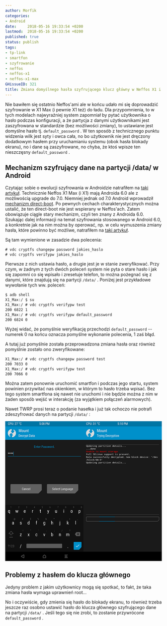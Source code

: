 ```yaml
---
author: Morfik
categories:
- Android
date:     2018-05-16 19:33:54 +0200
lastmod:  2018-05-16 19:33:54 +0200
published: true
status: publish
tags:
- tp-link
- smartfon
- szyfrowanie
- neffos
- neffos-x1
- neffos-x1-max
GHissueID: 321
title: Zmiana domyślnego hasła szyfrującego klucz główny w Neffos X1 i X1 Max
---
```


Nie bawiłem się ostatnio Neffos'ami ale w końcu udało mi się doprowadzić szyfrowanie w X1 Max (i
pewnie X1 też) do ładu. Dla przypomnienia, to w tych modelach najwyraźniej system zapomniał by
pytać użytkownika o hasło podczas konfiguracji, a że partycja z danymi użytkownikami jest
zaszyfrowana w standardzie (bez możliwości zmiany), to ustawiane jest domyślne hasło tj.
`default_password` . W ten sposób z technicznego punktu widzenia wilk jest syty i owca cała,
no bo użytkownik nie jest dręczony dodatkowym hasłem przy uruchamianiu systemu (obok hasła blokady
ekranu), no i dane są zaszyfrowane, no chyba, że ktoś wpisze ten nieszczęsny
`default_password` .

<!--more-->
## Mechanizm szyfrujący dane na partycji /data/ w Android

Czytając sobie o ewolucji szyfrowania w Androidzie natrafiłem na [taki artykuł][1]. Technicznie
Neffos X1 Max (i X1) mają Androida 6.0 ale z możliwością upgrade do 7.0. Niemniej jednak od 7.0
Android wprowadził [mechanizm direct-boot][2]. Po pewnych cechach charakterystycznych można ustalić,
że ten direct-boot nie jest wspierany w Neffos'ach. Zatem obowiązuje ciągle stary mechanizm, czyli
ten znany z Androida 6.0. Szukając dalej informacji na temat szyfrowania stosowanego w Android 6.0,
a konkretnie jak na nim można by operować, np. w celu wymuszenia zmiany hasła, które powinno być
możliwe, natrafiłem na [taki artykuł][3].

Są tam wymienione w zasadzie dwa polecenia:

    # vdc cryptfs changepw password jakies_haslo
    # vdc cryptfs verifypw jakies_haslo

Pierwsze z nich ustawia hasło, a drugie jest je w stanie zweryfikować. Przy czym, w żadnym z tych
dwóch poleceń system nie pyta o stare hasło i jak się zapomni co się wpisało i zresetuje telefon,
to można pożegnać się z danymi, które znajdują się na partycji `/data/` . Poniżej jest przykładowe
wywołanie tych ww. poleceń:

    $ adb shell
    X1_Max:/ $ su
    X1_Max:/ # vdc cryptfs verifypw test
    200 6822 1
    X1_Max:/ # vdc cryptfs verifypw default_password
    200 6824 0

Wyżej widać, że pomyślnie weryfikację przechodzi `default_password` -- numerek 0 na końcu oznacza
pomyślne wykonanie polecenia, 1 zaś błąd.

A tutaj już pomyślnie została przeprowadzona zmiana hasła oraz również pomyślnie zostało ono
zweryfikowane:

    X1_Max:/ # vdc cryptfs changepw password test
    200 7033 0
    X1_Max:/ # vdc cryptfs verifypw test
    200 7066 0

Można zatem ponownie uruchomić smartfon i podczas jego startu, system powinien przywitać nas
okienkiem, w którym to hasło trzeba wpisać. Bez tego system smartfona się nawet nie uruchomi i nie
będzie można z nim w żaden sposób wejść w interakcję (za wyjątkiem połączeń alarmowych).

Nawet TWRP prosi teraz o podanie hasełka i już tak ochoczo nie potrafi zdeszyfrować danych na
partycji `/data/` :

![](/img/2018/05/twrp.png#big)

## Problemy z hasłem do klucza głównego

Jedyny problem z jakim użytkownicy mogą się spotkać, to fakt, że taka zmiana hasła wymaga uprawnień
root...

No i oczywiście, gdy zmienia się hasło do blokady ekranu, to również trzeba jeszcze raz osobno
ustawić hasło do klucza głównego szyfrującego dane na partycji `/data/` . Jeśli tego się nie zrobi,
to zostanie przywrócone `default_password` .


[1]: https://yourtechexplained.com/2016/12/08/explained-android-nougat-file-based-encryption/
[2]: https://developer.android.com/training/articles/direct-boot.html
[3]: https://www.xda-developers.com/how-to-manually-change-your-android-encryption-password/
